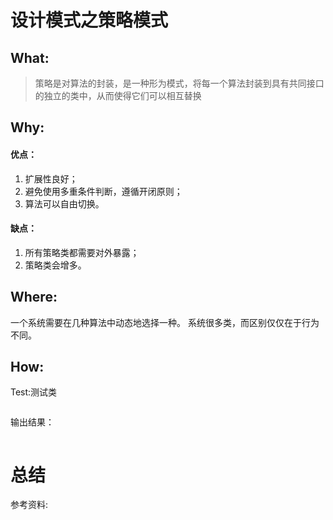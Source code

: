 # 设计模式之策略模式
## What:

>策略是对算法的封装，是一种形为模式，将每一个算法封装到具有共同接口的独立的类中，从而使得它们可以相互替换


## Why:
#### 优点：
1. 扩展性良好；
2. 避免使用多重条件判断，遵循开闭原则；
3. 算法可以自由切换。

#### 缺点：
1. 所有策略类都需要对外暴露；
2. 策略类会增多。


## Where:
一个系统需要在几种算法中动态地选择一种。
系统很多类，而区别仅仅在于行为不同。

## How:





Test:测试类
```java

```
输出结果：
```java

```



# 总结

参考资料:

